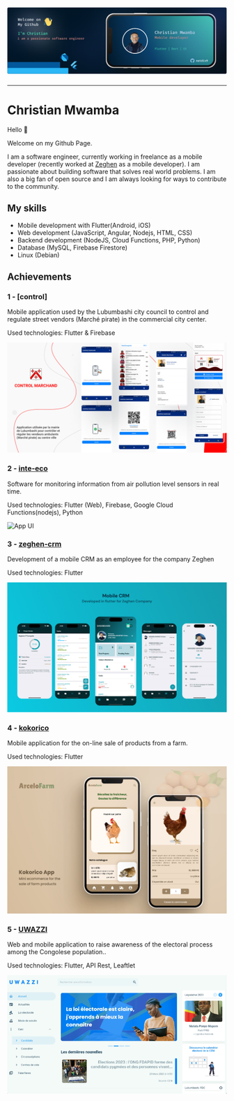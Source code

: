 
# ![App UI](cover.png)

_______________________________________________________

# Christian Mwamba

Hello 👋

Welcome on my Github Page.

I am a software engineer, currently working in freelance as a mobile  developer (recently worked at [Zeghen](https://zeghen.com/) as a mobile developer). I am passionate about building software that solves real world problems. I am also a big fan of open source and I am always looking for ways to contribute to the community.

## My skills

- Mobile development with Flutter(Android, iOS)
- Web development (JavaScript, Angular, Nodejs, HTML, CSS)
- Backend development (NodeJS, Cloud Functions, PHP, Python)
- Database (MySQL, Firebase Firestore)
- Linux (Debian)

## Achievements

### 1 - [control]

Mobile application used by the Lubumbashi city council to control and regulate street vendors (Marché pirate) in the commercial city center.

Used technologies: Flutter & Firebase

![App UI](projects_cover/control.png)

### 2 - [inte-eco](https://inte-eco.web.app)

Software for monitoring information from air pollution level sensors in real time.

Used technologies: Flutter (Web), Firebase, Google Cloud Functions(nodejs), Python

![App UI](projects_cover/inte-eco.png)

### 3 - [zeghen-crm](https://zeghen.com)

Development of a mobile CRM as an employee for the company Zeghen

Used technologies: Flutter

![App UI](projects_cover/zeghen.jpg)

### 4 - [kokorico](https://github.com/natdiv9/kokorico)

Mobile application for the on-line sale of products from a farm.

Used technologies: Flutter

![App UI](projects_cover/kokorico.jpg)

### 5 - [UWAZZI](https://github.com/natdiv9/internews-app)

Web and mobile application to raise awareness of the electoral process among the Congolese population..

Used technologies: Flutter, API Rest, Leaftlet

![App UI](projects_cover/internews.png)
